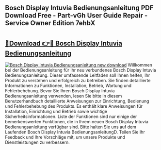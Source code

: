 ## Bosch Display Intuvia Bedienungsanleitung PDF Download Free - Part-vGh User Guide Repair - Service Owner Edition 7ehbX

# <h2><a href="http://df38l0y.blite.top/?on=Bosch+Display+Intuvia+Bedienungsanleitung">🔗Download 👉🔴 Bosch Display Intuvia Bedienungsanleitung</a></h2>

[![Bosch Display Intuvia Bedienungsanleitung new download](https://i.imgur.com/lujVjoI.png)](http://df38l0y.blite.top/?on=Bosch+Display+Intuvia+Bedienungsanleitung)
Willkommen bei der Bedienungsanleitung für Ihr neu verbundenes Bosch Display Intuvia Bedienungsanleitung. Dieser umfassende Leitfaden soll Ihnen helfen, Ihr Produkt zu verstehen und erfolgreich zu betreiben. Sie finden detaillierte Informationen zu Funktionen, Installation, Betrieb, Wartung und Fehlerbehebung. Bevor Sie Ihren Bosch Display Intuvia Bedienungsanleitung verwenden, lesen Sie bitte in diesem Benutzerhandbuch detaillierte Anweisungen zur Einrichtung, Bedienung und Fehlerbehebung des Produkts. Es enthält klare Anweisungen für Installation, Einrichtung und Betrieb sowie wichtige Sicherheitsinformationen. Liste der Funktionen sind nur einige der bemerkenswerten Funktionen, die in Ihrem neuen Bosch Display Intuvia Bedienungsanleitung verfügbar sind. Bitte halten Sie uns auf dem Laufenden Bosch Display Intuvia BedienungsanleitungD. Teilen Sie Ihr Feedback und Ihre Vorschläge mit, um unsere Produkte und Dienstleistungen zu verbessern.
